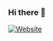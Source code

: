 ### Hi there 👋

[![Website](https://img.shields.io/website?label=mysteriouslychee.github.io&style=for-the-badge&url=https%3A%2F%2Fmysteriouslychee.github.io)](https://mysteriouslychee.github.io)
